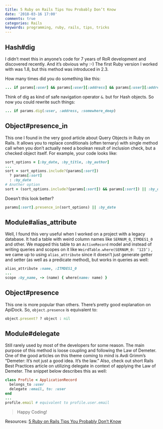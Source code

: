 ```yaml
---
title: 5 Ruby on Rails Tips You Probably Don’t Know
date: '2018-03-16 17:00'
comments: true
categories: Rails
keywords: programming, ruby, rails, tips, tricks
---
```


## Hash#dig
I didn’t meet this in anyone’s code for 7 years of RoR development and discovered recently. And it’s obvious why :-) The first Ruby version I worked with was 1.8, but this method was introduced in 2.3.

How many times did you do something like this:

```ruby
... if params[:user] && params[:user][:address] && params[:user][:address][:somewhere_deep]
```

Think of dig as kind of safe navigation operator `&`. but for Hash objects. So now you could rewrite such things:

```ruby
... if params.dig(:user, :address, :somewhere_deep)
```


## Object#presence_in

This one I found in the very good article about Query Objects in Ruby on Rails. It allows you to replace conditionals (often ternary) with single method call when you don’t actually need a boolean result of inclusion check, but a checked object itself. For example, your code looks like:

```ruby
sort_options = [:by_date, :by_title, :by_author]
...
sort = sort_options.include?(params[:sort])
  ? params[:sort]
  : :by_date
# Another option
sort = (sort_options.include?(params[:sort]) && params[:sort]) || :by_date
```

Doesn’t this look better?

```ruby
params[:sort].presence_in(sort_options) || :by_date
```

## Module#alias_attribute

Well, I found this very useful when I worked on a project with a legacy database. It had a table with weird column names like `SERNUM_0`, `ITMDES1_0` and other. We mapped this table to an `ActiveRecord` model and instead of writing queries and scopes on it like `WeirdTable.where(SERNUM_0: ‘123’)` , we came up to using `alias_attribute` since it doesn’t just generate getter and setter (as well as a predicate method), but works in queries as well:


```ruby
alias_attribute :name, :ITMDES1_0
...
scope :by_name, -> (name) { where(name: name) }
```

## Object#presence

This one is more popular than others. There’s pretty good explanation on ApiDock. So, `object.presence` is equivalent to:

```ruby
object.present? ? object : nil
```

## Module#delegate

Still rarely used by most of the developers for some reason. The main purpose of this method is loose coupling and following the Law of Demeter. One of the good articles on this theme coming to mind is Avdi Grimm’s “Demeter: It’s not just a good idea. It’s the law.” Also, check out short Rails Best Practices article on utilizing delegate in context of applying the Law of Demeter. The snippet below describes this as well:

```ruby
class Profile < ApplicationRecord
  belongs_to :user
  delegate :email, to: :user
end
...
profile.email # equivalent to profile.user.email
```

>Happy Coding!

Resources:
[5 Ruby on Rails Tips You Probably Don’t Know](https://hackernoon.com/5-ruby-on-rails-tips-you-probably-dont-know-8b80b4a0890f)